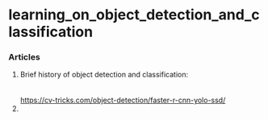 # learning_on_object_detection_and_classification

### Articles
1. Brief history of object detection and classification:<br/><br/><br/>
https://cv-tricks.com/object-detection/faster-r-cnn-yolo-ssd/
2. 
